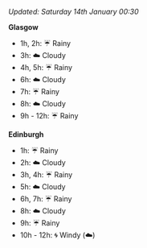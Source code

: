 *Updated: Saturday 14th January 00:30*

**Glasgow**

* 1h, 2h: :umbrella: Rainy
* 3h: :cloud: Cloudy
* 4h, 5h: :umbrella: Rainy
* 6h: :cloud: Cloudy
* 7h: :umbrella: Rainy
* 8h: :cloud: Cloudy
* 9h - 12h: :umbrella: Rainy

**Edinburgh**

* 1h: :umbrella: Rainy
* 2h: :cloud: Cloudy
* 3h, 4h: :umbrella: Rainy
* 5h: :cloud: Cloudy
* 6h, 7h: :umbrella: Rainy
* 8h: :cloud: Cloudy
* 9h: :umbrella: Rainy
* 10h - 12h: :cyclone: Windy (:cloud:)
